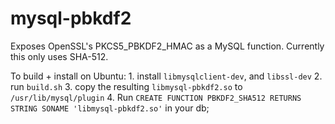 # mysql-pbkdf2
Exposes OpenSSL's PKCS5_PBKDF2_HMAC as a MySQL function. Currently this only uses SHA-512.

To build + install on Ubuntu:
	1. install `libmysqlclient-dev`, and `libssl-dev`
	2. run `build.sh`
	3. copy the resulting `libmysql-pbkdf2.so` to `/usr/lib/mysql/plugin`
	4. Run `CREATE FUNCTION PBKDF2_SHA512 RETURNS STRING SONAME 'libmysql-pbkdf2.so'` in your db;
